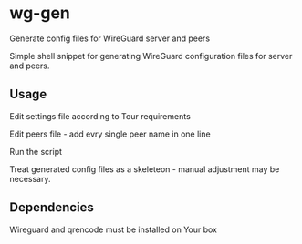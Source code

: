 # wg-gen
 Generate config files for WireGuard server and peers

 Simple shell snippet for generating WireGuard configuration files for server and peers.

 ## Usage

 Edit settings file according to Tour requirements

 Edit peers file - add evry single peer name in one line

 Run the script

 Treat generated config files as a skeleteon - manual adjustment may be necessary.

 ## Dependencies
 Wireguard and qrencode must be installed on Your box
